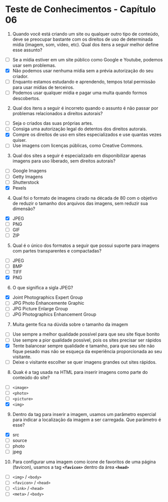 # Teste de Conhecimentos - Capítulo 06

1. Quando você está criando um site ou qualquer outro tipo de conteúdo, deve se preocupar bastante com os direitos de uso de determinada mídia (imagem, som, vídeo, etc). Qual dos itens a seguir melhor define esse assunto?
* [ ] Se a mídia estiver em um site público como Google e Youtube, podemos usar sem problemas.
* [x] Não podemos usar nenhuma mídia sem a prévia autorização do seu criador.
* [ ] Enquanto estamos estudando e aprendendo, tempos total permissão para usar mídias de terceiros.
* [ ] Podemos usar qualquer mídia e pagar uma multa quando formos descobertos.

2. Qual dos itens a seguir é incorreto quando o assunto é não passar por problemas relacionados a direitos autorais?
* [ ] Seja o criados das suas próprias artes.
* [ ] Consiga uma autorização legal do detentos dos direitos autorais.
* [x] Compre os direitos de uso em sites especializados e use quantas vezes quiser.
* [ ] Use imagens com licenças públicas, como Creative Commons.

3. Qual dos sites a seguir é especializado em disponibilizar apenas imagens para uso liberado, sem direitos autorais?
* [ ] Google Imagens
* [ ] Getty Imagens
* [ ] Shutterstock
* [x] Pexels

4. Qual foi o formato de imagens cirado na década de 80 com o objetivo de reduzir o tamanho dos arquivos das imagens, sem reduzir sua dimensão?
* [x] JPEG
* [ ] PNG
* [ ] GIF
* [ ] ZIP

5. Qual é o único dos formatos a seguir que possui suporte para imagens com partes transparentes e compactadas?
* [ ] JPEG
* [ ] BMP
* [ ] TIFF
* [x] PNG

6. O que significa a sigla JPEG?
* [x] Joint Photographics Expert Group
* [ ] JPG Photo Enhancemente Graphic
* [ ] JPG Picture Enlarge Group
* [ ] JPG Photographics Enhancement Group

7. Muita gente fica na dúvida sobre o tamanho da imagem
* [ ] Use sempre a melhor qualidade possível para que seu site fique bonito
* [ ] Use sempre a pior qualidade possível, pois os sites precisar ser rápidos
* [x] Tente balancear sempre qualidade e tamanho, para que seu site não fique pesado mas não se esqueça da experiência proporcionada ao seu visitante.
* [ ] Deixe o visitante escolher se quer imagens grandes out sites rápidos.

8. Quak é a tag usada na HTML para inserir imagens como parte do conteúdo do site?
* [ ] ```<image>```
* [ ] ```<photo>```
* [ ] ```<picture>```
* [x] ```<img>```

9. Dentro da tag para inserir a imagem, usamos um parâmetro espercial para indicar a localização da imagem a ser carregada. Que parâmetro é esse?
* [x] src
* [ ] source
* [ ] photo
* [ ] jpeg

10. Para configurar uma imagem como ícone de favoritos de uma página (favicon), usamos a tag **```<favicon>```** dentro da área **```<head>```**
* [ ] ```<img>```      /   ```<body>```
* [ ] ```<favicon>```  /   ```<head>```
* [ ] ```<link>```     /   ```<head>```
* [ ] ```<meta>```     /   ```<body>```
